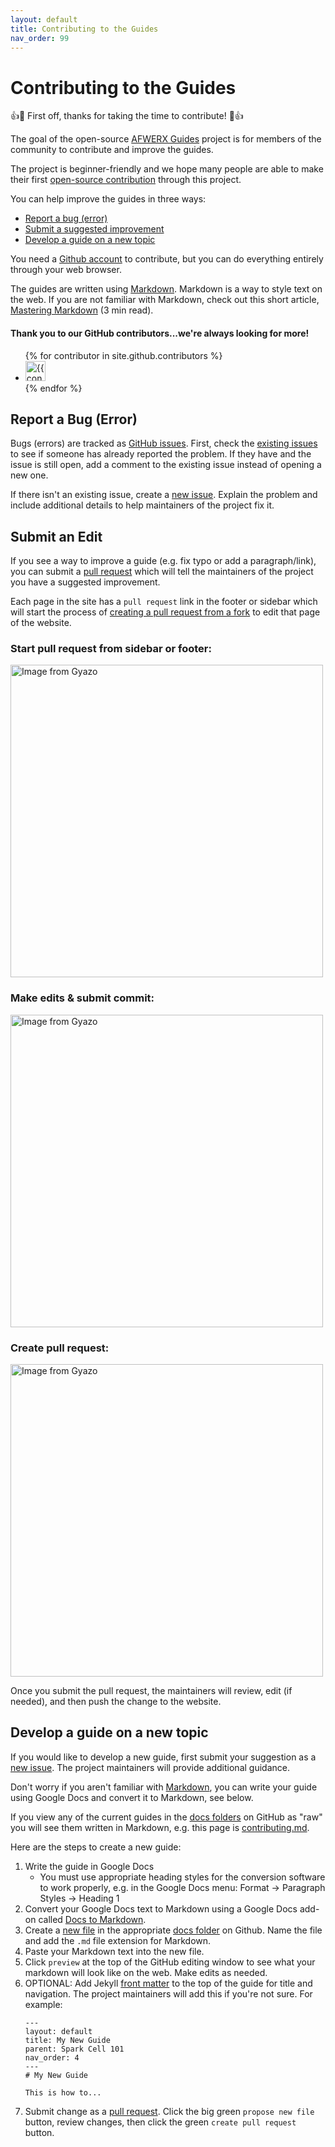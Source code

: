 ```yaml
---
layout: default
title: Contributing to the Guides
nav_order: 99
---
```

# Contributing to the Guides

👍🎉 First off, thanks for taking the time to contribute! 🎉👍

The goal of the open-source
[AFWERX Guides](https://github.com/infinity-spark-jbmdl/afwerx-guides)
project is for members of the community to contribute and improve the guides.

The project is beginner-friendly and we hope many people are able to make their
first [open-source contribution](https://git-scm.com/book/en/v2/GitHub-Contributing-to-a-Project) through this project.

You can help improve the guides in three ways:

*  [Report a bug (error)](#report-a-bug-error)
*  [Submit a suggested improvement](#submit-an-edit)
*  [Develop a guide on a new topic](#develop-a-guide-on-a-new-topic)

You need a [Github account](https://github.com/join) to contribute, but you can
do everything entirely through your web browser.

The guides are written using [Markdown](https://daringfireball.net/projects/markdown/).
Markdown is a way to style text on the web. If you are not familiar with
Markdown, check out this short article, [Mastering Markdown](https://guides.github.com/features/mastering-markdown/)
(3 min read).

#### Thank you to our GitHub contributors...we're always looking for more!

<ul class="list-style-none">
{% for contributor in site.github.contributors %}
  <li class="d-inline-block mr-1">
     <a href="{{ contributor.html_url }}"><img src="{{ contributor.avatar_url }}" width="32" height="32" alt="{{ contributor.login }}"/></a>
  </li>
{% endfor %}
</ul>

## Report a Bug (Error)

Bugs (errors) are tracked as [GitHub issues](https://guides.github.com/features/issues/). First,
check the [existing issues](https://github.com/infinity-spark-jbmdl/afwerx-guides/issues)
to see if someone has already reported the problem. If they have and the issue is still open,
add a comment to the existing issue instead of opening a new one.

If there isn't an existing issue, create a
[new issue](https://github.com/infinity-spark-jbmdl/afwerx-guides/issues/new). Explain the
problem and include additional details to help maintainers of the project fix it.

## Submit an Edit

If you see a way to improve a guide (e.g. fix typo or add a paragraph/link), you can submit a
[pull request](https://help.github.com/en/github/collaborating-with-issues-and-pull-requests/about-pull-requests)
which will tell the maintainers of the project you have a suggested improvement.

Each page in the site has a `pull request` link in the footer or sidebar which will start the process of
[creating a pull request from a fork](https://help.github.com/en/github/collaborating-with-issues-and-pull-requests/creating-a-pull-request-from-a-fork)
to edit that page of the website.

### Start pull request from sidebar or footer:
<a href="https://gyazo.com/942758de9e9640da7894cf8fedbb0644"><img src="https://i.gyazo.com/942758de9e9640da7894cf8fedbb0644.gif" alt="Image from Gyazo" width="500"/></a>

### Make edits & submit commit:
<a href="https://gyazo.com/6466740705acae29ccbb6b6e10f8532a"><img src="https://i.gyazo.com/6466740705acae29ccbb6b6e10f8532a.gif" alt="Image from Gyazo" width="500"/></a>

### Create pull request:
<a href="https://gyazo.com/2528d55c661107cc56ef18c3514d8b43"><img src="https://i.gyazo.com/2528d55c661107cc56ef18c3514d8b43.gif" alt="Image from Gyazo" width="500"/></a>

Once you submit the pull request, the maintainers will review, edit (if needed),
and then push the change to the website.

## Develop a guide on a new topic

If you would like to develop a new guide, first submit your suggestion as a [new
issue](https://github.com/infinity-spark-jbmdl/afwerx-guides/issues/new). The project
maintainers will provide additional guidance.

Don't worry if you aren't familiar with
[Markdown](https://guides.github.com/features/mastering-markdown/), you can
write your guide using Google Docs and convert it to Markdown, see below.

If you view any of the current guides in the [docs folders](https://github.com/infinity-spark-jbmdl/afwerx-guides/tree/master/docs)
on GitHub as "raw" you will see them written in Markdown, e.g. this page is [contributing.md](https://raw.githubusercontent.com/infinity-spark-jbmdl/afwerx-guides/master/docs/contributing.md).

Here are the steps to create a new guide:

1. Write the guide in Google Docs
    * You must use appropriate heading styles for the conversion software to work properly, e.g. in the Google Docs menu: Format -> Paragraph Styles -> Heading 1
1. Convert your Google Docs text to Markdown using a Google Docs add-on called [Docs to Markdown](http://iainbroome.com/how-to-convert-a-google-doc-to-markdown-or-html/).
1. Create a [new file](https://help.github.com/en/github/managing-files-in-a-repository/creating-new-files) in the appropriate [docs folder](https://github.com/infinity-spark-jbmdl/afwerx-guides/tree/master/docs) on Github. Name the file and add the `.md` file extension for Markdown.
1. Paste your Markdown text into the new file.
1. Click `preview` at the top of the GitHub editing window to see what your markdown will look like on the web. Make edits as needed.
1. OPTIONAL:  Add Jekyll [front matter](https://jekyllrb.com/docs/front-matter/) to the top of
the guide for title and navigation. The project maintainers will add this if you're not
sure.  For example:
    ```
    ---
    layout: default
    title: My New Guide
    parent: Spark Cell 101
    nav_order: 4
    ---
    # My New Guide

    This is how to...
    ```
1. Submit change as a [pull request](https://help.github.com/en/github/collaborating-with-issues-and-pull-requests/creating-a-pull-request).  Click the big green `propose new file` button, review changes, then click the green `create pull request` button.
